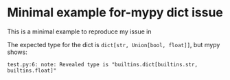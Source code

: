 # Minimal example for-mypy dict issue

This is a minimal example to reproduce my issue in

The expected type for the dict is `dict[str, Union[bool, float]]`, but mypy
shows:

```
test.py:6: note: Revealed type is "builtins.dict[builtins.str, builtins.float]"
```
